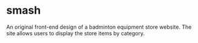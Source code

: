 # smash
An original front-end design of a badminton equipment store website. The site allows users to display the store items by category.

